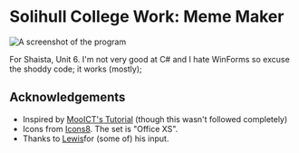 # Solihull College Work: Meme Maker

![A screenshot of the program](https://img.tomr.me/Readmes/solcol-mememaker/Meme_Maker_WrjRwkiRPb.png)

For Shaista, Unit 6. I'm not very good at C# and I hate WinForms so excuse the shoddy code; it works (mostly);

## Acknowledgements
- Inspired by [MooICT's Tutorial](https://www.mooict.com/c-tutorial-make-a-meme-maker-app-in-windows-form-application-and-visual-studio/) (though this wasn't followed completely)
- Icons from [Icons8](https://icons8.com/). The set is "Office XS".
- Thanks to [Lewis](https://lewistehminerz.dev/)for (some of) his input.
